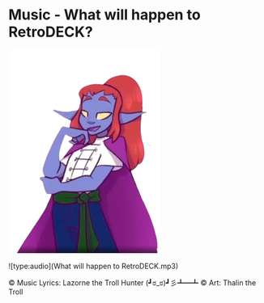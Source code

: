 # Music - What will happen to RetroDECK?

<img src="../thalin-the-troll.png"  width="300">


![type:audio](What will happen to RetroDECK.mp3)


©️ Music Lyrics: Lazorne the Troll Hunter (┛ಠ_ಠ)┛彡┻━┻   ©️ Art: Thalin the Troll
